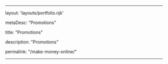---

layout: 'layouts/portfolio.njk'

metaDesc: "Promotions"

title: "Promotions"

description: "Promotions" 

permalink: "/make-money-online/"

---